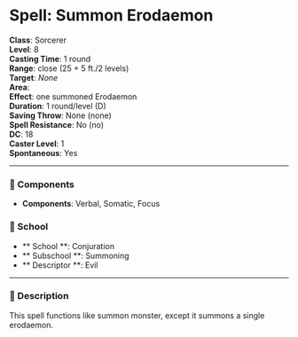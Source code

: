 
# Spell: Summon Erodaemon
**Class**: Sorcerer  
**Level**: 8  
**Casting Time**: 1 round  
**Range**: close (25 + 5 ft./2 levels)  
**Target**: _None_  
**Area**:   
**Effect**: one summoned Erodaemon  
**Duration**: 1 round/level (D)  
**Saving Throw**: None (none)  
**Spell Resistance**: No (no)  
**DC**: 18  
**Caster Level**: 1  
**Spontaneous**: Yes

---

### 🔮 Components
- **Components**: Verbal, Somatic, Focus

### 🏫 School
- ** School **: Conjuration
- ** Subschool **: Summoning
- ** Descriptor **: Evil
---

### 📜 Description
This spell functions like summon monster, except it summons a single erodaemon.
